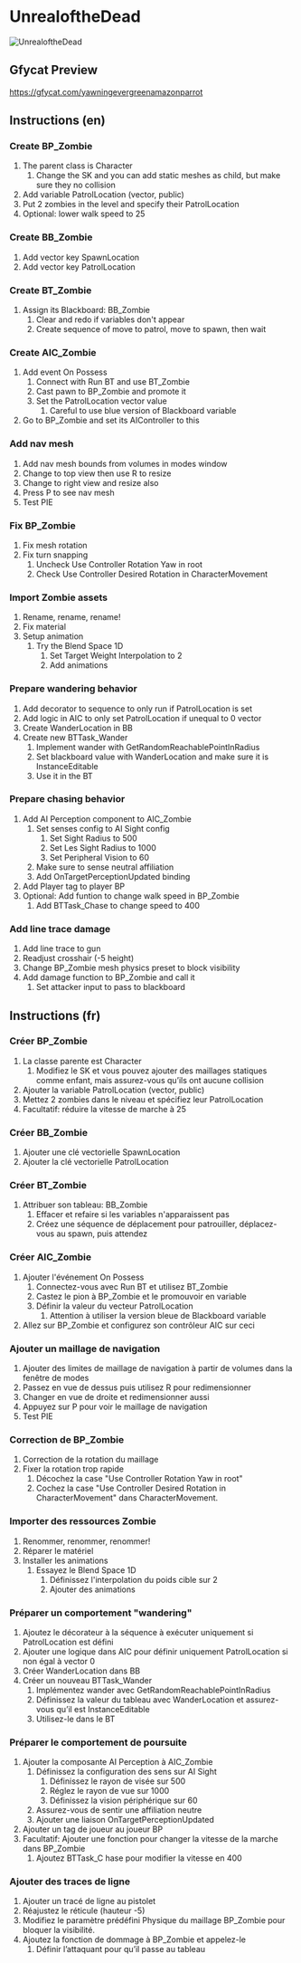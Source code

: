 # UnrealoftheDead
![UnrealoftheDead](https://user-images.githubusercontent.com/6082364/65124555-e3c91600-d9c2-11e9-942f-01740e4ae260.png)

## Gfycat Preview
https://gfycat.com/yawningevergreenamazonparrot

## Instructions (en)

### Create BP_Zombie
1. The parent class is Character
    1. Change the SK and you can add static meshes as child, but make sure they no collision
1. Add variable PatrolLocation (vector, public)
1. Put 2 zombies in the level and specify their PatrolLocation
1. Optional: lower walk speed to 25

### Create BB_Zombie
1. Add vector key SpawnLocation
1. Add vector key PatrolLocation

### Create BT_Zombie
1. Assign its Blackboard: BB_Zombie
    1. Clear and redo if variables don't appear
    1. Create sequence of move to patrol, move to spawn, then wait

### Create AIC_Zombie
1. Add event On Possess
    1. Connect with Run BT and use BT_Zombie
    1. Cast pawn to BP_Zombie and promote it
    1. Set the PatrolLocation vector value
       1. Careful to use blue version of Blackboard variable
1. Go to BP_Zombie and set its AIController to this

### Add nav mesh
1. Add nav mesh bounds from volumes in modes window
1. Change to top view then use R to resize
1. Change to right view and resize also
1. Press P to see nav mesh
1. Test PIE

### Fix BP_Zombie
1. Fix mesh rotation
1. Fix turn snapping
    1. Uncheck Use Controller Rotation Yaw in root
    1. Check Use Controller Desired Rotation in CharacterMovement

### Import Zombie assets
1. Rename, rename, rename!
1. Fix material
1. Setup animation
    1. Try the Blend Space 1D
        1. Set Target Weight Interpolation to 2
        1. Add animations

### Prepare wandering behavior
1. Add decorator to sequence to only run if PatrolLocation is set
1. Add logic in AIC to only set PatrolLocation if unequal to 0 vector
1. Create WanderLocation in BB
1. Create new BTTask_Wander
    1. Implement wander with GetRandomReachablePointInRadius
    1. Set blackboard value with WanderLocation and make sure it is InstanceEditable
    1. Use it in the BT

### Prepare chasing behavior
1. Add AI Perception component to AIC_Zombie
    1. Set senses config to AI Sight config
        1. Set Sight Radius to 500
        1. Set Les Sight Radius to 1000
        1. Set Peripheral Vision to 60
    1. Make sure to sense neutral affiliation
    1. Add OnTargetPerceptionUpdated binding
1. Add Player tag to player BP
1. Optional: Add funtion to change walk speed in BP_Zombie
    1. Add BTTask_Chase to change speed to 400

### Add line trace damage
1. Add line trace to gun
1. Readjust crosshair (-5 height)
1. Change BP_Zombie mesh physics preset to block visibility
1. Add damage function to BP_Zombie and call it
    1. Set attacker input to pass to blackboard

## Instructions (fr)

### Créer BP_Zombie
1. La classe parente est Character
    1. Modifiez le SK et vous pouvez ajouter des maillages statiques comme enfant, mais assurez-vous qu’ils ont aucune collision
1. Ajouter la variable PatrolLocation (vector, public)
1. Mettez 2 zombies dans le niveau et spécifiez leur PatrolLocation
1. Facultatif: réduire la vitesse de marche à 25

### Créer BB_Zombie
1. Ajouter une clé vectorielle SpawnLocation
1. Ajouter la clé vectorielle PatrolLocation

### Créer BT_Zombie
1. Attribuer son tableau: BB_Zombie
    1. Effacer et refaire si les variables n'apparaissent pas
    1. Créez une séquence de déplacement pour patrouiller, déplacez-vous au spawn, puis attendez

### Créer AIC_Zombie
1. Ajouter l'événement On Possess
    1. Connectez-vous avec Run BT et utilisez BT_Zombie
    1. Castez le pion à BP_Zombie et le promouvoir en variable
    1. Définir la valeur du vecteur PatrolLocation
       1. Attention à utiliser la version bleue de Blackboard variable
1. Allez sur BP_Zombie et configurez son contrôleur AIC sur ceci

### Ajouter un maillage de navigation
1. Ajouter des limites de maillage de navigation à partir de volumes dans la fenêtre de modes
1. Passez en vue de dessus puis utilisez R pour redimensionner
1. Changer en vue de droite et redimensionner aussi
1. Appuyez sur P pour voir le maillage de navigation
1. Test PIE

### Correction de BP_Zombie
1. Correction de la rotation du maillage
1. Fixer la rotation trop rapide
    1. Décochez la case "Use Controller Rotation Yaw in root"
    1. Cochez la case "Use Controller Desired Rotation in CharacterMovement" dans CharacterMovement.

### Importer des ressources Zombie
1. Renommer, renommer, renommer!
1. Réparer le matériel
1. Installer les animations
    1. Essayez le Blend Space 1D
        1. Définissez l'interpolation du poids cible sur 2
        1. Ajouter des animations

### Préparer un comportement "wandering"
1. Ajoutez le décorateur à la séquence à exécuter uniquement si PatrolLocation est défini
1. Ajouter une logique dans AIC pour définir uniquement PatrolLocation si non égal à vector 0
1. Créer WanderLocation dans BB
1. Créer un nouveau BTTask_Wander
    1. Implémentez wander avec GetRandomReachablePointInRadius
    1. Définissez la valeur du tableau avec WanderLocation et assurez-vous qu’il est InstanceEditable
    1. Utilisez-le dans le BT

### Préparer le comportement de poursuite
1. Ajouter la composante AI Perception à AIC_Zombie
    1. Définissez la configuration des sens sur AI Sight
        1. Définissez le rayon de visée sur 500
        1. Réglez le rayon de vue sur 1000
        1. Définissez la vision périphérique sur 60
    1. Assurez-vous de sentir une affiliation neutre
    1. Ajouter une liaison OnTargetPerceptionUpdated
1. Ajouter un tag de joueur au joueur BP
1. Facultatif: Ajouter une fonction pour changer la vitesse de la marche dans BP_Zombie
    1. Ajoutez BTTask_C hase pour modifier la vitesse en 400

### Ajouter des traces de ligne
1. Ajouter un tracé de ligne au pistolet
1. Réajustez le réticule (hauteur -5)
1. Modifiez le paramètre prédéfini Physique du maillage BP_Zombie pour bloquer la visibilité.
1. Ajoutez la fonction de dommage à BP_Zombie et appelez-le
    1. Définir l’attaquant pour qu’il passe au tableau
